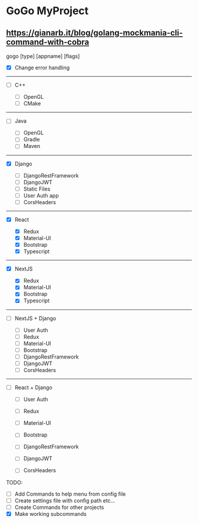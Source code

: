 # GoGo MyProject

## https://gianarb.it/blog/golang-mockmania-cli-command-with-cobra

gogo [type] [appname] [flags]

- [x] Change error handling

---

- [ ] C++

  - [ ] OpenGL
  - [ ] CMake

---

- [ ] Java

  - [ ] OpenGL
  - [ ] Gradle
  - [ ] Maven

---

- [x] Django

  - [ ] DjangoRestFramework
  - [ ] DjangoJWT
  - [ ] Static Files
  - [ ] User Auth app
  - [ ] CorsHeaders

---

- [x] React

  - [x] Redux
  - [x] Material-UI
  - [x] Bootstrap
  - [x] Typescript

---

- [x] NextJS

  - [x] Redux
  - [x] Material-UI
  - [x] Bootstrap
  - [x] Typescript

---

- [ ] NextJS + Django

  - [ ] User Auth
  - [ ] Redux
  - [ ] Material-UI
  - [ ] Bootstrap
  - [ ] DjangoRestFramework
  - [ ] DjangoJWT
  - [ ] CorsHeaders

---

- [ ] React + Django

  - [ ] User Auth
  - [ ] Redux
  - [ ] Material-UI
  - [ ] Bootstrap
  - [ ] DjangoRestFramework
  - [ ] DjangoJWT
  - [ ] CorsHeaders


TODO:

- [ ] Add Commands to help menu from config file
- [ ] Create settings file with config path etc...
- [ ] Create Commands for other projects
- [x] Make working subcommands 